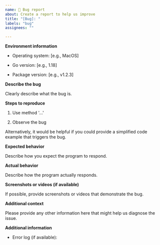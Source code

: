 ```yaml
---  
name: 🐛 Bug report   
about: Create a report to help us improve  
title: "[Bug]: "  
labels: "bug"  
assignees: ""

---  
```


<!--  
  Please ensure you have read the contribution guidelines and code of conduct.  
  Before submitting a bug report, please search existing issues and pull requests to see if the bug has already been reported.  
--> 

**Environment information**

- Operating system: [e.g., MacOS]

- Go version: [e.g., 1.18]

- Package version: [e.g., v1.2.3]

**Describe the bug**

Clearly describe what the bug is.

**Steps to reproduce**

1. Use method '...'

2. Observe the bug

Alternatively, it would be helpful if you could provide a simplified code example that triggers the bug.

**Expected behavior**

Describe how you expect the program to respond.

**Actual behavior**

Describe how the program actually responds.

**Screenshots or videos (if available)**

If possible, provide screenshots or videos that demonstrate the bug.

**Additional context**

Please provide any other information here that might help us diagnose the issue.

**Additional information**

- Error log (if available):